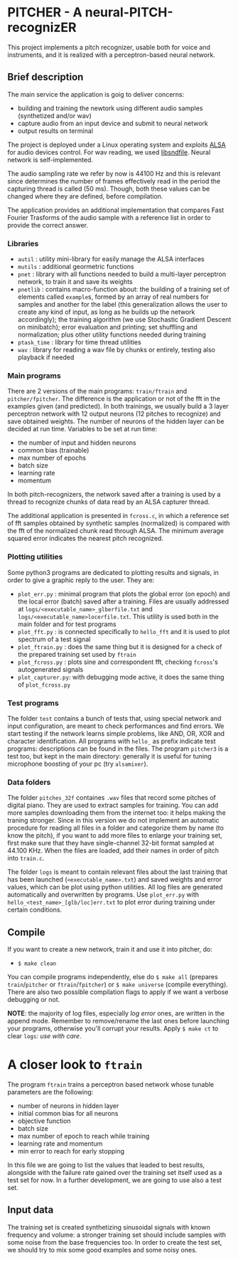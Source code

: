 # PITCHER - A neural-PITCH-recognizER
This project implements a pitch recognizer, usable both for voice and instruments, and it is realized with a perceptron-based neural network. 

## Brief description
The main service the application is goig to deliver concerns:
* building and training the newtork using different audio samples (synthetized and/or wav)
* capture audio from an input device and submit to neural network
* output results on terminal

The project is deployed under a Linux operating system and exploits [ALSA](https://alsa-project.org/alsa-doc/alsa-lib/index.html) for audio devices control. For wav reading, we used [libsndfile](http://www.mega-nerd.com/libsndfile/). Neural network is self-implemented.

The audio sampling rate we refer by now is 44100 Hz and this is relevant since determines the number of frames effectively read in the period the capturing thread is called (50 ms). Though, both these values can be changed where they are defined, before compilation.

The application provides an additional implementation that compares Fast Fourier Trasforms of the audio sample with a reference list in order to provide the correct answer.

### Libraries
* `autil`		: utility mini-library for easily manage the ALSA interfaces
* `mutils`		: additional geormetric functions
* `pnet`		: library with all functions needed to build a multi-layer perceptron network, to train it and save its weights
* `pnetlib`		: contains macro-function about: the building of a training set of elements called `example`s, formed by an array of real numbers for samples and another for the label (this generalization allows the user to create any kind of input, as long as he builds up the network accordingly); the training algorithm (we use Stochastic Gradient Descent on minibatch); error evaluation and printing; set shuffling and normalization; plus other utility functions needed during training
* `ptask_time`	: library for time thread utilities
* `wav`			: library for reading a wav file by chunks or entirely, testing also playback if needed

### Main programs
There are 2 versions of the main programs: `train/ftrain` and `pitcher/fpitcher`. The difference is the application or not of the fft in the examples given (and predicted). In both trainings, we usually build a 3 layer perceptron network with 12 output neurons (12 pitches to recognize) and save obtained weights. The number of neurons of the hidden layer can be decided at run time.
Variables to be set at run time: 
* the number of input and hidden neurons
* common bias (trainable)
* max number of epochs
* batch size
* learning rate
* momentum

In both pitch-recognizers, the network saved after a training is used by a thread to recognize chunks of data read by an ALSA capturer thread.

The additional application is presented in `fcross.c`, in which a reference set of fft samples obtained by synthetic samples (normalized) is compared with the fft of the normalized chunk read through ALSA. The minimum average squared error indicates the nearest pitch recognized.

### Plotting utilities
Some python3 programs are dedicated to plotting results and signals, in order to give a graphic reply to the user. They are:
* `plot_err.py`		: minimal program that plots the global error (on epoch) and the local error (batch) saved after a training. Files are usually addressed at `logs/<executable_name>_glberfile.txt` and `logs/<executable_name>locerfile.txt`. This utility is used both in the main folder and for test programs 
* `plot_fft.py`		: is connected specifically to `hello_fft` and it is used to plot spectrum of a test signal
* `plot_ftrain.py` 	: does the same thing but it is designed for a check of the prepared training set used by `ftrain`
* `plot_fcross.py`	: plots sine and correspondent fft, checking `fcross`'s autogenerated signals
* `plot_capturer.py`: with debugging mode active, it does the same thing of `plot_fcross.py`

### Test programs
The folder `test` contains a bunch of tests that, using special network and input configuration, are meant to check performances and find errors. We start testing if the network learns simple problems, like AND, OR, XOR and character identification. All programs with `hello_` as prefix indicate test programs: descriptions can be found in the files. The program `pitcher3` is a test too, but kept in the main directory: generally it is useful for tuning microphone boosting of your pc (try `alsamixer`). 

### Data folders
The folder `pitches_32f` containes `.wav` files that record some pitches of digital piano. They are used to extract samples for training. You can add more samples downloading them from the internet too: it helps making the traning stronger.
Since in this version we do not implement an automatic procedure for reading all files in a folder and categorize them by name (to know the pitch), if you want to add more files to enlarge your training set, first make sure that they have single-channel 32-bit format sampled at 44.100 KHz. When the files are loaded, add their names in order of pitch into `train.c`.

The folder `logs` is meant to contain relevant files about the last training that has been launched (`<executable_name>.txt`) and saved weights and error values, which can be plot using python utilities. All log files are generated automatically and overwritten by programs. Use `plot_err.py` with `hello_<test_name>_[glb/loc]err.txt` to plot error during training under certain conditions. 

## Compile
If you want to create a new network, train it and use it into pitcher, do:
* `$ make clean`

You can compile programs independently, else do `$ make all` (prepares `train`/`pitcher` or `ftrain`/`fpitcher`) or `$ make universe` (compile everything). There are also two possible compilation flags to apply if we want a verbose debugging or not. 

**NOTE**: the majority of log files, especially *log error* ones, are written in the append mode. Remember to remove/rename the last ones before launching your programs, otherwise you'll corrupt your results. Apply `$ make ct` to clear `logs`: *use with care*.

# A closer look to `ftrain`
The program `ftrain` trains a perceptron based network whose tunable parameters are the following:
* number of neurons in hidden layer
* initial common bias for all neurons
* objective function
* batch size
* max number of epoch to reach while training
* learning rate and momentum
* min error to reach for early stopping

In this file we are going to list the values that leaded to best results, alongside with the failure rate gained over the training set itself used as a test set for now. In a further development, we are going to use also a test set.

## Input data
The training set is created synthetizing sinusoidal signals with known frequency and volume: a stronger training set should include samples with some noise from the base frequencies too. In order to create the test set, we should try to mix some good examples and some noisy ones. 



